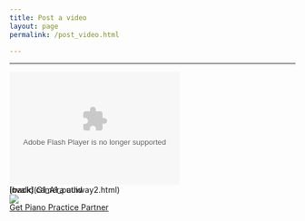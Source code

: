 ```yaml
---
title: Post a video
layout: page
permalink: /post_video.html

---
```

<head>



***


<div id="myCamId" class="camera_tag" style="width: 300px; height: 200px;">
<object type="application/x-shockwave-flash" id="myCamId_swf" name="myCamId_swf"
        data="//cameratag.com/2.1/camera.swf?1862032" width="100%" height="100%">
    <param name="allowfullscreen" value="true">
    <param name="allowscriptaccess" value="always">
    <param name="wmode" value="transparent">
    <param name="flashvars"
           value="videoServer=undefined&amp;videoUUID=undefined&amp;cameraUUID=undefined&amp;domID=myCamId&amp;maxLength=30&amp;hResolution=300&amp;vResolution=200&amp;fps=24&amp;videoBitRate=undefined&amp;skipAutoDetect=false&amp;flipRecordPreview=true">
</object>
<div id="myCamId_start_screen" style="font-size: 14px; position: absolute; display: none;"
     class="cameratag_screen cameratag_start"><a class="cameratag_select_prompt">choose a method below to submit
    your video</a><a class="cameratag_primary_link cameratag_record_link cameratag_record"><span
        class="cameratag_action_icon"></span><br><span class="cameratag_prompt_label">record from webcam</span></a><a
        id="myCamId_upload_link" class="cameratag_primary_link cameratag_upload_link cameratag_upload"
        style="position: relative; z-index: 1;"><span class="cameratag_action_icon"></span><br><span
        class="cameratag_prompt_label">upload a file</span></a><a class="cameratag_primary_link cameratag_sms_link"><span
        class="cameratag_action_icon"></span><br><span
        class="cameratag_prompt_label">record from phone</span></a><img class="cameratag_settings_btn"
                                                                        src="//cameratag.com/assets/gear.png">

    <div id="html5_18o7pgr4s1lt418amvom1ddi18a23_container" class="moxie-shim moxie-shim-html5"
         style="position: absolute; top: 0px; left: 0px; width: 0px; height: 0px; overflow: hidden; z-index: 0;">
        <input id="html5_18o7pgr4s1lt418amvom1ddi18a23" type="file"
               accept="video/mp4,video/x-m4v,video/*,video/webm"
               style="font-size: 999px; opacity: 0; position: absolute; top: 0px; left: 0px; width: 100%; height: 100%;">
    </div>
</div>
<div class="cameratag_screen cameratag_error" style="display: block;">
    <div class="cameratag_error_message">invalid camera uuid</div>
    <img class="cameratag_settings_btn" src="//cameratag.com/assets/gear.png"></div>
<div class="cameratag_screen cameratag_detect" style="display: none;">
    <div class="cameratag_prompt">wave to the camera</div>
</div>
<div class="cameratag_screen cameratag_count" style="display: none;">
    <div class="cameratag_countdown_status"></div>
    <div class="cameratag_prompt">recording in</div>
</div>
<div class="cameratag_screen cameratag_upload" style="display: none;">
    <div class="cameratag_upload_status"></div>
    <div class="cameratag_prompt">uploading...</div>
</div>
<div class="cameratag_screen cameratag_recording cameratag_stop_recording" style="display: none;">
    <div class="cameratag_prompt">click to stop recording <span class="cameratag_record_timer_prompt">(30)</span>
    </div>
    <img src="//cameratag.com/assets/recording.gif"></div>
<div class="cameratag_screen cameratag_playback cameratag_stop_playback" style="display: none;">
    <div class="cameratag_prompt">click to skip review</div>
</div>
<div class="cameratag_screen cameratag_accept" style="display: none;"><a
        class="cameratag_accept_btn cameratag_publish"><span class="button_label">✓ Accept</span></a><a
        class="cameratag_rerecord_btn cameratag_record"><span class="button_label">♻ Re-record</span></a><a
        class="cameratag_play_btn cameratag_play"><span class="button_label">↵ Review Recording</span></a></div>
<div class="cameratag_screen cameratag_wait" style="display: none;">
    <div class="cameratag_spinner"><img src="//cameratag.com/assets/loading.gif"><br><span
            class="cameratag_wait_message">please wait while we push pixels</span></div>
</div>
<div class="cameratag_screen cameratag_completed" style="display: none;">
    <div class="cameratag_thumb_bg"></div>
    <div class="cameratag_checkmark"><span class="check">✔</span> published</div>
</div>
<div class="cameratag_screen cameratag_sms" style="display: none;">
    <div class="cameratag_sms_prompt">Enter your <b>mobile phone number</b> below and we will text you a link for
        mobile recording<br><input class="cameratag_sms_input" type="text"><br><a href="javascript:"
                                                                                  class="cameratag_send_sms">Send
            Mobile Link</a>&nbsp;&nbsp;<a href="javascript:" class="cameratag_goto_start">cancel</a></div>
</div>
<div class="cameratag_screen cameratag_check_phone" style="display: none;">
    <div class="cameratag_check_phone_prompt">Check your phone for mobile recording instructions</div>
    <div class="cameratag_check_phone_url">or vsist http://cameratag.com/m/undefined your mobile browser</div>
</div>
<input id="myCamId_video_uuid" type="hidden" name="myCamId[video_uuid]" value=""></div>
[back](G1_A1_pathway2.html)


[Get Piano Practice Partner](https://itunes.apple.com/gb/app/abrsm-piano-practice-partner/id891238739?mt=8)


